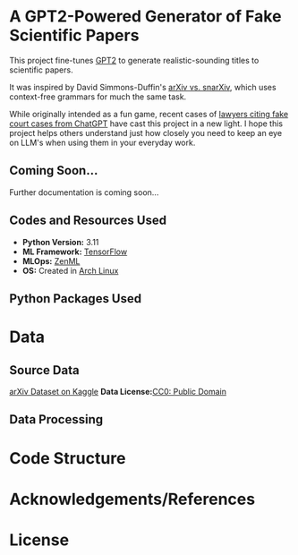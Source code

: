 # A GPT2-Powered Generator of Fake Scientific Papers

This project fine-tunes [GPT2](huggingface.co/gpt2) to generate realistic-sounding titles to scientific papers.

It was inspired by David Simmons-Duffin's [arXiv vs. snarXiv](https://snarxiv.org/vs-arxiv/), which uses context-free grammars for much the same task.

While originally intended as a fun game, recent cases of [lawyers citing fake court cases from ChatGPT](https://apnews.com/article/artificial-intelligence-chatgpt-courts-e15023d7e6fdf4f099aa122437dbb59b) have cast this project in a new light. I hope this project helps others understand just how closely you need to keep an eye on LLM's when using them in your everyday work.

## Coming Soon...
Further documentation is coming soon... 

## Codes and Resources Used
- **Python Version:** 3.11
- **ML Framework:** [TensorFlow](https://www.tensorflow.org/)
- **MLOps:** [ZenML](https://www.zenml.io/)
- **OS:** Created in [Arch Linux](https://archlinux.org/)

## Python Packages Used

# Data

## Source Data
[arXiv Dataset on Kaggle](https://www.kaggle.com/datasets/Cornell-University/arxiv?resource=download)
**Data License:**[CC0: Public Domain](https://creativecommons.org/publicdomain/zero/1.0/)

## Data Processing

# Code Structure

# Acknowledgements/References

# License
